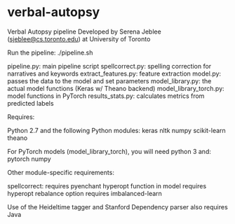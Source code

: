 # verbal-autopsy

Verbal Autopsy pipeline
Developed by Serena Jeblee (sjeblee@cs.toronto.edu) at University of Toronto

Run the pipeline:
./pipeline.sh

pipeline.py: main pipeline script
spellcorrect.py: spelling correction for narratives and keywords
extract_features.py: feature extraction
model.py: passes the data to the model and set parameters
model_library.py: the actual model functions (Keras w/ Theano backend)
model_library_torch.py: model functions in PyTorch
results_stats.py: calculates metrics from predicted labels

Requires:

Python 2.7 and the following Python modules:
keras
nltk
numpy
scikit-learn
theano

For PyTorch models (model_library_torch), you will need python 3 and:
pytorch
numpy

Other module-specific requirements:

spellcorrect: requires pyenchant
hyperopt function in model requires hyperopt
rebalance option requires imbalanced-learn

Use of the Heideltime tagger and Stanford Dependency parser also requires Java